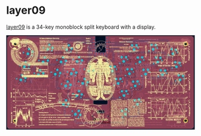 # layer09
[layer09](https://github.com/EMajesty/layer09) is a 34-key monoblock split keyboard with a display.

![](Pasted%20image%2020241101130302.png)